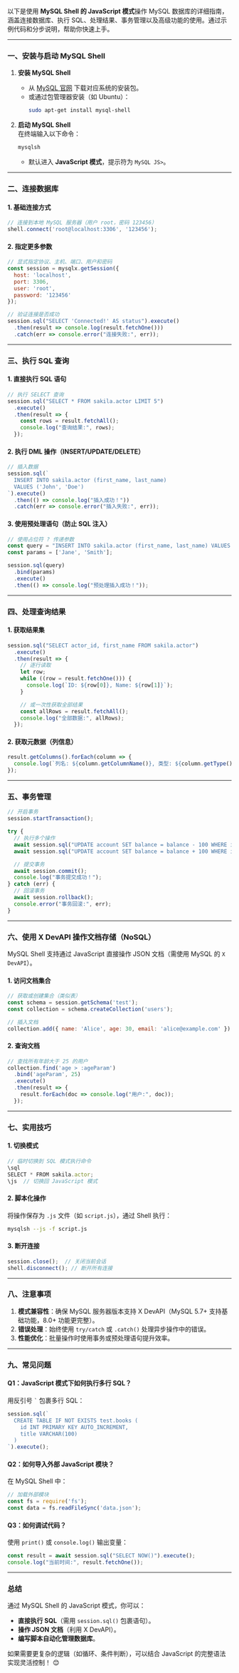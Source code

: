 以下是使用 **MySQL Shell 的 JavaScript 模式**操作 MySQL 数据库的详细指南，涵盖连接数据库、执行 SQL、处理结果、事务管理以及高级功能的使用。通过示例代码和分步说明，帮助你快速上手。

---

### **一、安装与启动 MySQL Shell**

1. **安装 MySQL Shell**  
   - 从 [MySQL 官网](https://dev.mysql.com/downloads/shell/) 下载对应系统的安装包。
   - 或通过包管理器安装（如 Ubuntu）：
     ```bash
     sudo apt-get install mysql-shell
     ```

2. **启动 MySQL Shell**  
   在终端输入以下命令：
   ```bash
   mysqlsh
   ```
   - 默认进入 **JavaScript 模式**，提示符为 `MySQL JS>`。

---

### **二、连接数据库**
#### 1. 基础连接方式
```javascript
// 连接到本地 MySQL 服务器（用户 root，密码 123456）
shell.connect('root@localhost:3306', '123456');
```

#### 2. 指定更多参数
```javascript
// 显式指定协议、主机、端口、用户和密码
const session = mysqlx.getSession({
  host: 'localhost',
  port: 3306,
  user: 'root',
  password: '123456'
});

// 验证连接是否成功
session.sql("SELECT 'Connected!' AS status").execute()
  .then(result => console.log(result.fetchOne()))
  .catch(err => console.error("连接失败:", err));
```

---

### **三、执行 SQL 查询**
#### 1. 直接执行 SQL 语句
```javascript
// 执行 SELECT 查询
session.sql("SELECT * FROM sakila.actor LIMIT 5")
  .execute()
  .then(result => {
    const rows = result.fetchAll();
    console.log("查询结果:", rows);
  });
```

#### 2. 执行 DML 操作（INSERT/UPDATE/DELETE）
```javascript
// 插入数据
session.sql(`
  INSERT INTO sakila.actor (first_name, last_name)
  VALUES ('John', 'Doe')
`).execute()
  .then(() => console.log("插入成功！"))
  .catch(err => console.error("插入失败:", err));
```

#### 3. 使用预处理语句（防止 SQL 注入）
```javascript
// 使用占位符 ? 传递参数
const query = "INSERT INTO sakila.actor (first_name, last_name) VALUES (?, ?)";
const params = ['Jane', 'Smith'];

session.sql(query)
  .bind(params)
  .execute()
  .then(() => console.log("预处理插入成功！"));
```

---

### **四、处理查询结果**
#### 1. 获取结果集
```javascript
session.sql("SELECT actor_id, first_name FROM sakila.actor")
  .execute()
  .then(result => {
    // 逐行读取
    let row;
    while ((row = result.fetchOne())) {
      console.log(`ID: ${row[0]}, Name: ${row[1]}`);
    }

    // 或一次性获取全部结果
    const allRows = result.fetchAll();
    console.log("全部数据:", allRows);
  });
```

#### 2. 获取元数据（列信息）
```javascript
result.getColumns().forEach(column => {
  console.log(`列名: ${column.getColumnName()}, 类型: ${column.getType()}`);
});
```

---

### **五、事务管理**
```javascript
// 开启事务
session.startTransaction();

try {
  // 执行多个操作
  await session.sql("UPDATE account SET balance = balance - 100 WHERE id = 1").execute();
  await session.sql("UPDATE account SET balance = balance + 100 WHERE id = 2").execute();

  // 提交事务
  await session.commit();
  console.log("事务提交成功！");
} catch (err) {
  // 回滚事务
  await session.rollback();
  console.error("事务回滚:", err);
}
```

---

### **六、使用 X DevAPI 操作文档存储（NoSQL）**
MySQL Shell 支持通过 JavaScript 直接操作 JSON 文档（需使用 MySQL 的 `X DevAPI`）。

#### 1. 访问文档集合
```javascript
// 获取或创建集合（类似表）
const schema = session.getSchema('test');
const collection = schema.createCollection('users');

// 插入文档
collection.add({ name: 'Alice', age: 30, email: 'alice@example.com' }).execute();
```

#### 2. 查询文档
```javascript
// 查找所有年龄大于 25 的用户
collection.find('age > :ageParam')
  .bind('ageParam', 25)
  .execute()
  .then(result => {
    result.forEach(doc => console.log("用户:", doc));
  });
```

---

### **七、实用技巧**
#### 1. 切换模式
```javascript
// 临时切换到 SQL 模式执行命令
\sql
SELECT * FROM sakila.actor;
\js  // 切换回 JavaScript 模式
```

#### 2. 脚本化操作
将操作保存为 `.js` 文件（如 `script.js`），通过 Shell 执行：
```bash
mysqlsh --js -f script.js
```

#### 3. 断开连接
```javascript
session.close();  // 关闭当前会话
shell.disconnect(); // 断开所有连接
```

---

### **八、注意事项**
1. **模式兼容性**：确保 MySQL 服务器版本支持 X DevAPI（MySQL 5.7+ 支持基础功能，8.0+ 功能更完整）。  
2. **错误处理**：始终使用 `try/catch` 或 `.catch()` 处理异步操作中的错误。  
3. **性能优化**：批量操作时使用事务或预处理语句提升效率。

---

### **九、常见问题**
#### Q1：JavaScript 模式下如何执行多行 SQL？
用反引号 `` ` `` 包裹多行 SQL：
```javascript
session.sql(`
  CREATE TABLE IF NOT EXISTS test.books (
    id INT PRIMARY KEY AUTO_INCREMENT,
    title VARCHAR(100)
  )
`).execute();
```

#### Q2：如何导入外部 JavaScript 模块？
在 MySQL Shell 中：
```javascript
// 加载外部模块
const fs = require('fs');
const data = fs.readFileSync('data.json');
```

#### Q3：如何调试代码？
使用 `print()` 或 `console.log()` 输出变量：
```javascript
const result = await session.sql("SELECT NOW()").execute();
console.log("当前时间:", result.fetchOne());
```

---

### **总结**
通过 MySQL Shell 的 JavaScript 模式，你可以：
- **直接执行 SQL**（需用 `session.sql()` 包裹语句）。
- **操作 JSON 文档**（利用 X DevAPI）。
- **编写脚本自动化管理数据库**。

如果需要更复杂的逻辑（如循环、条件判断），可以结合 JavaScript 的完整语法实现灵活控制！ 😊